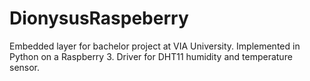 # DionysusRaspeberry
Embedded layer for bachelor project at VIA University. 
Implemented in Python on a Raspberry 3. 
Driver for DHT11 humidity and temperature sensor.
